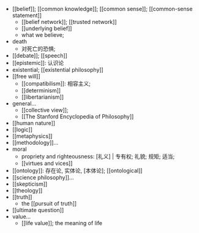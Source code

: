 - [[belief]]; [[common knowledge]]; [[common sense]]; [[common-sense statement]]
    - [[belief network]]; [[trusted network]]
    - [[underlying belief]]
    - what we believe;
- death
    - 对死亡的恐惧;
- [[debate]]; [[speech]]
- [[epistemic]]: 认识论
- existential; [[existential philosophy]]
- [[free will]]
    - [[compatibilism]]: 相容主义;
    - [[determinism]]
    - [[libertarianism]]
- general...
    - [[collective view]];
    - [[The Stanford Encyclopedia of Philosophy]]
- [[human nature]]
- [[logic]]
- [[metaphysics]]
- [[methodology]]...
- moral
    - propriety and righteousness: [礼义] | 专有权; 礼貌; 规矩; 适当;
    - [[virtues and vices]]
- [[ontology]]: 存在论, 实体论, [本体论]; [[ontological]]
- [[science philosophy]]...
- [[skepticism]]
- [[theology]]
- [[truth]]
    - the [[pursuit of truth]]
- [[ultimate question]]
- value...
    - [[life value]]; the meaning of life
